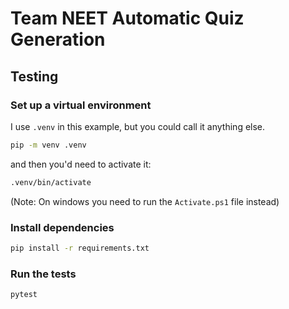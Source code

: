 # Team NEET Automatic Quiz Generation

## Testing
### Set up a virtual environment
I use `.venv` in this example, but you could call it anything else.
```sh
pip -m venv .venv
```
and then you'd need to activate it:
```sh
.venv/bin/activate
```
(Note: On windows you need to run the `Activate.ps1` file instead)

### Install dependencies
```sh
pip install -r requirements.txt
```

### Run the tests
```sh
pytest
```

